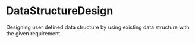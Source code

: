 # DataStructureDesign
Designing user defined data structure by using existing data structure with the given requirement

